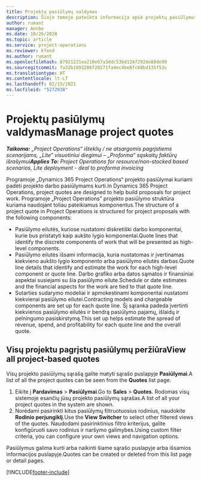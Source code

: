```yaml
---
title: Projektų pasiūlymų valdymas
description: Šioje temoje pateikta informacija apie projektų pasiūlymus.
author: rumant
manager: Annbe
ms.date: 10/26/2020
ms.topic: article
ms.service: project-operations
ms.reviewer: kfend
ms.author: rumant
ms.openlocfilehash: 87921221ea210e67a3ddc53bd124f292de80de99
ms.sourcegitcommit: fa32b1893286f20271fa4ec4be8fc68bd135f53c
ms.translationtype: HT
ms.contentlocale: lt-LT
ms.lasthandoff: 02/15/2021
ms.locfileid: "5272938"
---
```

# <a name="manage-project-quotes"></a><span data-ttu-id="b59a2-103">Projektų pasiūlymų valdymas</span><span class="sxs-lookup"><span data-stu-id="b59a2-103">Manage project quotes</span></span>

<span data-ttu-id="b59a2-104">_**Taikoma:** „Project Operations“ išteklių / ne atsargomis pagrįstiems scenarijams, „Lite“ visuotiniui diegimui – „Proforma“ sąskaitų faktūrų išrašymui_</span><span class="sxs-lookup"><span data-stu-id="b59a2-104">_**Applies To:** Project Operations for resource/non-stocked based scenarios, Lite deployment - deal to proforma invoicing_</span></span>

<span data-ttu-id="b59a2-105">Programoje „Dynamics 365 Project Operations“ projekto pasiūlymai kuriami padėti projekto darbo pasiūlymams kurti.</span><span class="sxs-lookup"><span data-stu-id="b59a2-105">In Dynamics 365 Project Operations, project quotes are designed to help build proposals for project work.</span></span> <span data-ttu-id="b59a2-106">Programoje „Project Operations” projekto pasiūlymo struktūra kuriama naudojant toliau pateikiamus komponentus.</span><span class="sxs-lookup"><span data-stu-id="b59a2-106">The structure of a project quote in Project Operations is structured for project proposals with the following components:</span></span>

  - <span data-ttu-id="b59a2-107">Pasiūlymo eilutės, kuriose nustatomi diskretiški darbo komponentai, kurie bus pristatyti kaip aukšto lygio komponentai.</span><span class="sxs-lookup"><span data-stu-id="b59a2-107">Quote lines that identify the discrete components of work that will be presented as high-level components.</span></span>
  - <span data-ttu-id="b59a2-108">Pasiūlymo eilutės išsami informacija, kuria nustatomas ir įvertinamas kiekvieno aukšto lygio komponento arba pasiūlymo eilutės darbas.</span><span class="sxs-lookup"><span data-stu-id="b59a2-108">Quote line details that identify and estimate the work for each high-level component or quote line.</span></span> <span data-ttu-id="b59a2-109">Darbo grafiko arba datos sąmatos ir finansiniai aspektai susiejami su šia pasiūlymo eilute.</span><span class="sxs-lookup"><span data-stu-id="b59a2-109">Schedule or date estimates and the financial aspects for the work are tied to that quote line.</span></span>
  - <span data-ttu-id="b59a2-110">Sutarties sudarymo modeliai ir apmokestinami komponentai nustatomi kiekvienai pasiūlymo eilutei.</span><span class="sxs-lookup"><span data-stu-id="b59a2-110">Contracting models and chargeable components are set up for each quote line.</span></span> <span data-ttu-id="b59a2-111">Šį sąranka padeda įvertinti kiekvienos pasiūlymo eilutės ir bendrą pasiūlymo pajamų, išlaidų ir pelningumo pasiskirstymą.</span><span class="sxs-lookup"><span data-stu-id="b59a2-111">This set up helps estimate the spread of revenue, spend, and profitability for each quote line and the overall quote.</span></span>

## <a name="view-all-project-based-quotes"></a><span data-ttu-id="b59a2-112">Visų projektu pagrįstų pasiūlymų peržiūra</span><span class="sxs-lookup"><span data-stu-id="b59a2-112">View all project-based quotes</span></span>

<span data-ttu-id="b59a2-113">Visų projekto pasiūlymų sąrašą galite matyti sąrašo puslapyje **Pasiūlymai**.</span><span class="sxs-lookup"><span data-stu-id="b59a2-113">A list of all the project quotes can be seen from the **Quotes** list page.</span></span> 

1. <span data-ttu-id="b59a2-114">Eikite į **Pardavimas** > **Pasiūlymai**.</span><span class="sxs-lookup"><span data-stu-id="b59a2-114">Go to **Sales** > **Quotes**.</span></span> <span data-ttu-id="b59a2-115">Rodomas visų sistemoje esančių jūsų projekto pasiūlymų sąrašas.</span><span class="sxs-lookup"><span data-stu-id="b59a2-115">A list of all your project quotes in the system are shown.</span></span> 
2. <span data-ttu-id="b59a2-116">Norėdami pasirinkti kitus pasiūlymų filtruotuosius rodinius, naudokite **Rodinio perjungiklį**.</span><span class="sxs-lookup"><span data-stu-id="b59a2-116">Use the **View Switcher** to select other filtered views of the quotes.</span></span> <span data-ttu-id="b59a2-117">Naudodami pasirinktinius filtro kriterijus, galite konfigūruoti savo rodinius ir naršymo galimybes.</span><span class="sxs-lookup"><span data-stu-id="b59a2-117">Using custom filter criteria, you can configure your own views and navigation options.</span></span>

<span data-ttu-id="b59a2-118">Pasiūlymus galima kurti arba naikinti šiame sąrašo puslapyje arba išsamios informacijos puslapyje.</span><span class="sxs-lookup"><span data-stu-id="b59a2-118">Quotes can be created or deleted from this list page or detail pages.</span></span>


[!INCLUDE[footer-include](../../includes/footer-banner.md)]